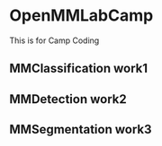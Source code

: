 # OpenMMLabCamp
This is for Camp Coding
## MMClassification work1
## MMDetection work2
## MMSegmentation work3

